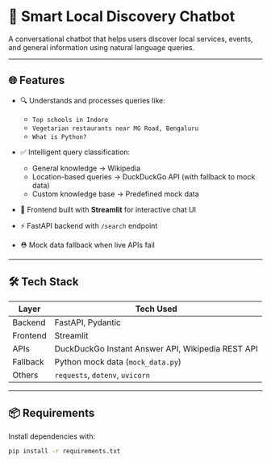 # 🧠 Smart Local Discovery Chatbot

A conversational chatbot that helps users discover local services, events, and general information using natural language queries.

---

## 🌐 Features

- 🔍 Understands and processes queries like:
  - `Top schools in Indore`
  - `Vegetarian restaurants near MG Road, Bengaluru`
  - `What is Python?`

- ✅ Intelligent query classification:
  - General knowledge → Wikipedia
  - Location-based queries → DuckDuckGo API (with fallback to mock data)
  - Custom knowledge base → Predefined mock data

- 💬 Frontend built with **Streamlit** for interactive chat UI  
- ⚡ FastAPI backend with `/search` endpoint  
- ⛑ Mock data fallback when live APIs fail

---

## 🛠️ Tech Stack

| Layer       | Tech Used                                |
|-------------|------------------------------------------|
| Backend     | FastAPI, Pydantic                        |
| Frontend    | Streamlit                                |
| APIs        | DuckDuckGo Instant Answer API, Wikipedia REST API |
| Fallback    | Python mock data (`mock_data.py`)        |
| Others      | `requests`, `dotenv`, `uvicorn`          |

---

## 📦 Requirements

Install dependencies with:

```bash
pip install -r requirements.txt

